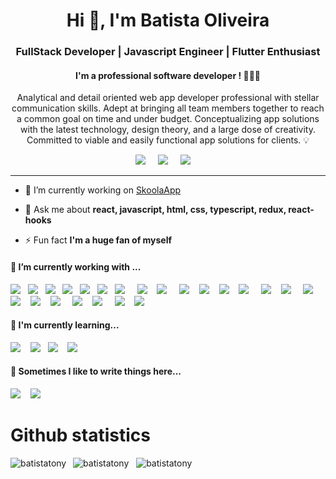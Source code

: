 <h1 align="center">Hi 👋, I'm Batista Oliveira</h1>
    <h3 align="center">FullStack Developer | Javascript Engineer | Flutter Enthusiast</h3>


<h4 align="center">
        I'm a professional software developer ! 👨🏾‍💻
</h4>

<p align="center" style="text-align:center;">
Analytical and detail oriented web app developer professional with stellar communication skills. Adept at
bringing all team members together to reach a common goal on time and under budget. Conceptualizing app
solutions with the latest technology, design theory, and a large dose of creativity. Committed to viable and
easily functional app solutions for clients. 💡
</p>

 <p align='center'>
        <a href="https://twitter.com/slatty_coder"><img
                src="https://img.shields.io/badge/twitter-%231DA1F2.svg?&style=for-the-badge&logo=twitter&logoColor=white" /></a>&nbsp;&nbsp;&nbsp;&nbsp;
        <a href="https://www.linkedin.com/in/batista-tone-530305157/"><img
                src="https://img.shields.io/badge/linkedin-%230077B5.svg?&style=for-the-badge&logo=linkedin&logoColor=white" /></a>&nbsp;&nbsp;&nbsp;&nbsp;
        <a href="mailto:batistatomeoliveira96@gmail.com?subject=Olá%20Batista"><img
                src="https://img.shields.io/badge/gmail-%23D14836.svg?&style=for-the-badge&logo=gmail&logoColor=white" /></a>&nbsp;&nbsp;&nbsp;&nbsp;

</p>


  <hr>

  - 🔭 I’m currently working on [SkoolaApp](https://github.com/BatistaTony/skoola)

  - 💬 Ask me about **react, javascript, html, css, typescript, redux, react-hooks**

  - ⚡ Fun fact **I'm a huge fan of myself**


  <h4>🔭 I’m currently working with ...</h4>
    <p>
     <img
            src="https://img.shields.io/badge/html5%20-%23e34f26.svg?&style=for-the-badge&logo=html5&logoColor=white" />&nbsp;&nbsp;  
     <img
            src="https://img.shields.io/badge/CSS3-1572B6?&style=for-the-badge&logo=css3&logoColor=white" />&nbsp;&nbsp;     
     <img
            src="https://img.shields.io/badge/JavaScript-F7DF1E?style=for-the-badge&logo=javascript&logoColor=black" />&nbsp;&nbsp;
     <img
            src="https://img.shields.io/badge/React-20232A?style=for-the-badge&logo=react&logoColor=61DAFB" />&nbsp;&nbsp;
     <img
            src="https://img.shields.io/badge/Bootstrap-563D7C?style=for-the-badge&logo=bootstrap&logoColor=white">&nbsp;&nbsp;
     <img
            src="https://img.shields.io/badge/sass%20-%23cc6699.svg?&style=for-the-badge&logo=sass&logoColor=white" />&nbsp;&nbsp;     
    <img
            src="https://img.shields.io/badge/TypeScript-007ACC?style=for-the-badge&logo=typescript&logoColor=white" />&nbsp;&nbsp;&nbsp;&nbsp;
    <img
            src="https://img.shields.io/badge/next.js-000000?style=for-the-badge&logo=next.js&logoColor=white" />&nbsp;&nbsp;&nbsp;
    <img
            src="https://img.shields.io/badge/node.js%20-%23339933.svg?&style=for-the-badge&logo=node.js&logoColor=white" />&nbsp;&nbsp;&nbsp;&nbsp;
    <img
            src="https://img.shields.io/badge/React_Native-20232A?style=for-the-badge&logo=react&logoColor=61DAFB" />&nbsp;&nbsp;&nbsp;
    <img
            src="https://img.shields.io/badge/styledcomponents%20-%23db7093.svg?&style=for-the-badge&logo=styled-components&logoColor=white" />&nbsp;&nbsp;&nbsp;
    <img
            src="https://img.shields.io/badge/jest%20-%23c21325.svg?&style=for-the-badge&logo=jest&logoColor=white" />&nbsp;&nbsp;&nbsp;
    <img
            src="https://img.shields.io/badge/Firebase-007ACC?style=for-the-badge&logo=firebase&logoColor=white" />&nbsp;&nbsp;&nbsp;&nbsp;
    <img
            src="https://img.shields.io/badge/mongodb-000000?style=for-the-badge&logo=mongodb&logoColor=white" />&nbsp;&nbsp;&nbsp;
    <img
            src="https://img.shields.io/badge/expresjs%20-%23339933.svg?&style=for-the-badge&logo=express&logoColor=white" />&nbsp;&nbsp;&nbsp;&nbsp;
    <img
            src="https://img.shields.io/badge/Redux-20232A?style=for-the-badge&logo=redux&logoColor=61DAFB" />&nbsp;&nbsp;&nbsp;
    <img
            src="https://img.shields.io/badge/mysql%20-%23007ACC.svg?&style=for-the-badge&logo=mysql&logoColor=white" />&nbsp;&nbsp;&nbsp;
    <img
            src="https://img.shields.io/badge/git-%23c21325.svg?&style=for-the-badge&logo=git&logoColor=white" />&nbsp;&nbsp;&nbsp;  
    <img
            src="https://img.shields.io/badge/Csharp-007ACC?style=for-the-badge&logo=csharp&logoColor=white" />&nbsp;&nbsp;&nbsp;&nbsp;
    <img
            src="https://img.shields.io/badge/less-000000?style=for-the-badge&logo=less&logoColor=white" />&nbsp;&nbsp;&nbsp;
    <img
            src="https://img.shields.io/badge/php%20-%23563D7C.svg?&style=for-the-badge&logo=php&logoColor=white" />&nbsp;&nbsp;&nbsp;&nbsp;
    <img
            src="https://img.shields.io/badge/antdesign-20232A?style=for-the-badge&logo=antdesign&logoColor=61DAFB" />&nbsp;&nbsp;&nbsp;
    <img
            src="https://img.shields.io/badge/laravel%20-%23db7093.svg?&style=for-the-badge&logo=laravel&logoColor=white" />&nbsp;&nbsp;&nbsp;
    </p>



  <h4>🌱 I'm currently learning...</h4>
    <p>
     <img
            src="https://img.shields.io/badge/nestjs-%23c21325?style=for-the-badge&logo=nestjs&logoColor=white" />&nbsp;&nbsp;&nbsp;&nbsp;<img
            src="https://img.shields.io/badge/dart-%23563D7C?style=for-the-badge&logo=dart&logoColor=white" />&nbsp;&nbsp;&nbsp;<img
            src="https://img.shields.io/badge/flutter%20-%23007ACC.svg?&style=for-the-badge&logo=flutter&logoColor=white" />&nbsp;&nbsp;&nbsp;&nbsp;<img
            src="https://img.shields.io/badge/typeorm-%23db7093?style=for-the-badge&logo=typeorm&logoColor=61DAFB" />&nbsp;&nbsp;&nbsp;
    </p>


   <p align='right'>
    <h4>💬 Sometimes I like to write things here...</h4>
    <a href="https://dev.to/slatty_coder"><img
            src="https://img.shields.io/badge/DEV.TO-%230A0A0A.svg?&style=for-the-badge&logo=dev-dot-to&logoColor=white" /></a>&nbsp;&nbsp;&nbsp;
    <a href="https://medium.com/@batistatomeoliveira96"><img
            src="https://img.shields.io/badge/medium-%2312100E.svg?&style=for-the-badge&logo=medium&logoColor=white" /></a>&nbsp;&nbsp;&nbsp;

   </p>


   <h1>Github statistics</h1>


   <p>
        <img style="margin-bottom:10px;" align="left"
            src="https://github-readme-stats.vercel.app/api/top-langs?username=batistatony&show_icons=true&locale=en&layout=compact"
            alt="batistatony" />
        &nbsp;
    <img style="margin-bottom:10px;" align="center"
            src="https://github-readme-streak-stats.herokuapp.com/?user=batistatony&" alt="batistatony" />
        &nbsp;
    <img style="margin-bottom:10px;" align="center"
            src="https://github-readme-stats.vercel.app/api?username=batistatony&show_icons=true&locale=en"
            alt="batistatony" />
    </p>
